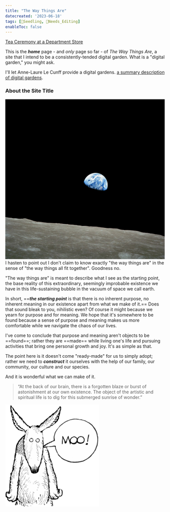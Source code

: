 ```yaml
---
title: "The Way Things Are"
datecreated: '2023-06-18'
tags: [🌱Seedling, 🧹Needs_Editing]
enableToc: false
---
```

[Tea Ceremony at a Department Store](notes/Tea%20Ceremony%20at%20a%20Department%20Store/index.md)

This is the ***home*** page - and *only* page so far - of *The Way Things Are*, a site that I intend to be a consistently-tended digital garden. What is a "digital garden," you might ask.

I'll let Anne-Laure Le Cunff provide a digital gardens. [a summary description of digital gardens](https://nesslabs.com/digital-garden-set-up).

### About the Site Title
 ![Earthrise taken from Apollo 8](notes/images/NASA-Apollo8-Dec24-Earthrise.jpg#right50)I hasten to point out I don't claim to know exactly "the way things are" in the sense of "the way things all fit together". Goodness no. 

"The way things are" is meant to describe what I see as the starting point, the base reality of this extraordinary, seemingly improbable existence we have in this life-sustaining bubble in the vacuum of space we call earth.

In short, ==***the starting point*** is that there is no inherent purpose, no inherent meaning in our existence apart from what we make of it.== Does that sound bleak to you, nihilistic even? Of course it might because we yearn for purpose and for meaning. We hope that it's somewhere to be found because a sense of purpose and meaning makes us more comfortable while we navigate the chaos of our lives.

I've come to conclude that purpose and meaning aren't objects to be ==found==; rather they are ==made== while living one's life and pursuing activities that bring one personal growth and joy. It's as simple as that.

The point here is it doesn't come "ready-made" for us to simply adopt; rather we need to ***construct*** it ourselves with the help of our family, our community, our culture and our species.

And it is wonderful what we can make of it.

>“At the back of our brain, there is a forgotten blaze or burst of astonishment at our own existence. The object of the artistic and spiritual life is to dig for this submerged sunrise of wonder.”


![](notes/images/foamy-moo.png)

